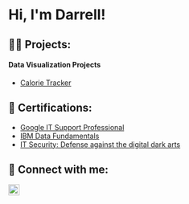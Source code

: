 <h1>Hi, I'm Darrell!</h1>

<h2>👨‍💻 Projects:</h2>

<h4>Data Visualization Projects</h4>

  - [Calorie Tracker](https://github.com/Semaj27/calorie_intake)

<h2>📄 Certifications:</h2>

  - [Google IT Support Professional](https://www.coursera.org/account/accomplishments/specialization/certificate/AZYYNTKQ7GYL)
  - [IBM Data Fundamentals](https://skills.yourlearning.ibm.com/certificate/PLAN-BC0FAEE8E439)
  - [IT Security: Defense against the digital dark arts](https://www.coursera.org/account/accomplishments/certificate/GPNVG6NQY7RL)
<h2> 🤳 Connect with me:</h2>

[<img align="left" alt="DarrellHolmes | LinkedIn" width="22px" src="https://cdn.jsdelivr.net/npm/simple-icons@v3/icons/linkedin.svg" />][linkedin]



[linkedin]: https://www.linkedin.com/in/semaj-holmes/

<!--
**joshmadakor1/joshmadakor1** is a ✨ _special_ ✨ repository because its `README.md` (this file) appears on your GitHub profile.

Here are some ideas to get you started:

- 🔭 I’m currently working on ...
- 🌱 I’m currently learning ...
- 👯 I’m looking to collaborate on ...
- 🤔 I’m looking for help with ...
- 💬 Ask me about ...
- 📫 How to reach me: ...
- 😄 Pronouns: ...
- ⚡ Fun fact: ...
-->
